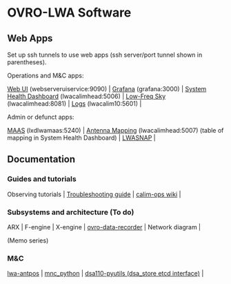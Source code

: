 # OVRO-LWA Software

## Web Apps

Set up ssh tunnels to use web apps (ssh server/port tunnel shown in parentheses).

Operations and M&C apps:

[Web UI](http://localhost:9090) (webserveruiservice:9090) |
[Grafana](http://localhost:3000) (grafana:3000) |
[System Health Dashboard](http://localhost:5006/LWA_dashboard) (lwacalimhead:5006) |
[Low-Freq Sky](http://localhost:8081) (lwacalimhead:8081) |
[Logs](http://localhost:5601) (lwacalim10:5601) |

Admin or defunct apps:

[MAAS](http://localhost:5240) (lxdlwamaas:5240) |
[Antenna Mapping](http://127.0.0.1:5007/?hip.load_uri=%22.%22&hip.filters=%5B%5D&hip.color_by=%22antnum%22&hip.PARALLEL_PLOT.order=%5B%22antnum%22%2C%22pola_fee%22%2C%22polb_fee%22%2C%22arx_address%22%2C%22pola_arx_channel%22%2C%22polb_arx_channel%22%2C%22snap2_hostname%22%2C%22pola_digitizer_channel%22%2C%22polb_digitizer_channel%22%5D) (lwacalimhead:5007) (table of mapping in System Health Dashboard) |
[LWASNAP](http://greghell.github.io/LWASNAP/) |


## Documentation

### Guides and tutorials

Observing tutorials | [Troubleshooting guide](https://github.com/ovro-lwa/lwa-issues/wiki/Troubleshooting-Guide-(what-if...)) | [calim-ops wiki](https://github.com/ovro-lwa/calim-ops/wiki) |

### Subsystems and architecture (To do)

ARX | F-engine | X-engine | [ovro-data-recorder](https://ovro-data-recorder.readthedocs.io/en/latest/) | Network diagram |

(Memo series)

### M&C

[lwa-antpos](https://ovro-lwa.github.io/lwa-antpos) | [mnc_python](https://ovro-lwa.github.io/mnc_python) | [dsa110-pyutils (dsa_store etcd interface)](https://github.com/dsa110/dsa110-pyutils) |
